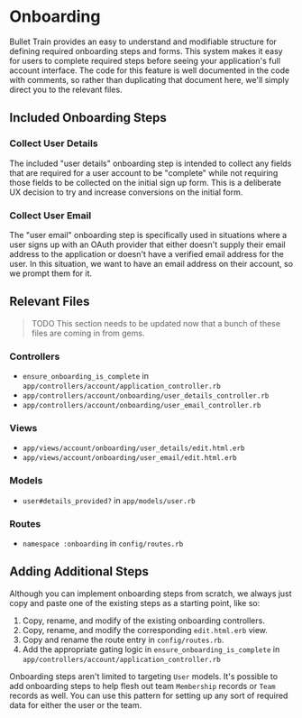 # Onboarding
Bullet Train provides an easy to understand and modifiable structure for defining required onboarding steps and forms. This system makes it easy for users to complete required steps before seeing your application's full account interface. The code for this feature is well documented in the code with comments, so rather than duplicating that document here, we'll simply direct you to the relevant files.

## Included Onboarding Steps

### Collect User Details

The included "user details" onboarding step is intended to collect any fields that are required for a user account to be "complete" while not requiring those fields to be collected on the initial sign up form. This is a deliberate UX decision to try and increase conversions on the initial form.

### Collect User Email

The "user email" onboarding step is specifically used in situations where a user signs up with an OAuth provider that either doesn't supply their email address to the application or doesn't have a verified email address for the user. In this situation, we want to have an email address on their account, so we prompt them for it.

## Relevant Files

> TODO This section needs to be updated now that a bunch of these files are coming in from gems.

### Controllers
 - `ensure_onboarding_is_complete` in `app/controllers/account/application_controller.rb`
 - `app/controllers/account/onboarding/user_details_controller.rb`
 - `app/controllers/account/onboarding/user_email_controller.rb`

### Views
 - `app/views/account/onboarding/user_details/edit.html.erb`
 - `app/views/account/onboarding/user_email/edit.html.erb`

### Models
 - `user#details_provided?` in `app/models/user.rb`

### Routes
 - `namespace :onboarding` in `config/routes.rb`

## Adding Additional Steps
Although you can implement onboarding steps from scratch, we always just copy and paste one of the existing steps as a starting point, like so:

1. Copy, rename, and modify of the existing onboarding controllers.
2. Copy, rename, and modify the corresponding `edit.html.erb` view.
3. Copy and rename the route entry in `config/routes.rb`.
4. Add the appropriate gating logic in `ensure_onboarding_is_complete` in `app/controllers/account/application_controller.rb`

Onboarding steps aren't limited to targeting `User` models. It's possible to add onboarding steps to help flesh out team `Membership` records or `Team` records as well. You can use this pattern for setting up any sort of required data for either the user or the team.

